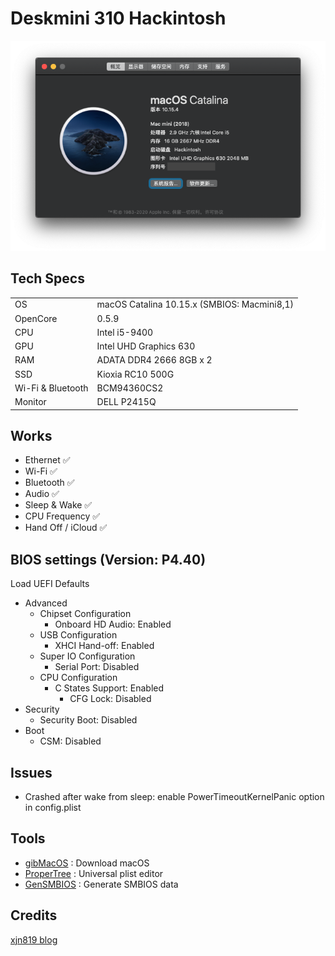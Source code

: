 # Deskmini 310 Hackintosh

![os-img](resources/os.png)

## Tech Specs

| | |
| ------------- | ------------- |
| OS | macOS Catalina 10.15.x (SMBIOS: Macmini8,1) |
| OpenCore | 0.5.9 |
| CPU | Intel i5-9400 |
| GPU | Intel UHD Graphics 630 |
| RAM | ADATA DDR4 2666 8GB x 2 |
| SSD | Kioxia RC10 500G |
| Wi-Fi & Bluetooth | BCM94360CS2 |
| Monitor | DELL P2415Q |

## Works

* Ethernet ✅
* Wi-Fi ✅
* Bluetooth ✅
* Audio ✅
* Sleep & Wake ✅
* CPU Frequency ✅
* Hand Off / iCloud ✅

## BIOS settings (Version: P4.40)

Load UEFI Defaults

* Advanced
  - Chipset Configuration
    - Onboard HD Audio: Enabled
  - USB Configuration
    - XHCI Hand-off: Enabled
  - Super IO Configuration
    - Serial Port: Disabled
  - CPU Configuration
    - C States Support: Enabled
      - CFG Lock: Disabled
* Security
  - Security Boot: Disabled
* Boot
  - CSM: Disabled

## Issues

* Crashed after wake from sleep: enable PowerTimeoutKernelPanic option in config.plist

## Tools

* [gibMacOS](https://github.com/corpnewt/gibMacOS) : Download macOS
* [ProperTree](https://github.com/corpnewt/ProperTree) : Universal plist editor
* [GenSMBIOS](https://github.com/corpnewt/GenSMBIOS) : Generate SMBIOS data

## Credits

[xjn819 blog](https://blog.xjn819.com/?p=7)
